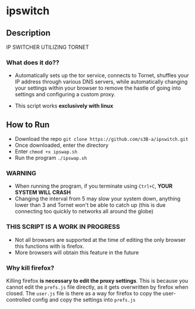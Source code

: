 # ipswitch
## Description
IP SWITCHER UTILIZING TORNET

### What does it do??
- Automatically sets up the tor service, connects to Tornet, shuffles your IP address through various DNS servers, while automatically changing your settings within your browser to remove the hastle of going into settings and configuring a custom proxy.
  
- This script works **exclusively with linux**

## How to Run
- Download the repo ```git clone https://github.com/s3B-a/ipswitch.git```
- Once downloaded, enter the directory
- Enter ```chmod +x ipswap.sh```
- Run the program ```./ipswap.sh```

### WARNING
- When running the program, if you terminate using ```Ctrl+C```, **YOUR SYSTEM WILL CRASH**
- Changing the interval from 5 may slow your system down, anything lower than 3 and Tornet won't be able to catch up (this is due connecting too quickly to networks all around the globe)

### THIS SCRIPT IS A WORK IN PROGRESS
- Not all browsers are supported at the time of editing the only browser this functions with is firefox.
- More browsers will obtain this feature in the future

### Why kill firefox?
Killing firefox **is necessary to edit the proxy settings**. This is because you cannot edit the ```prefs.js``` file directly, as it gets overwritten by firefox when closed. The ```user.js``` file is there as a way for firefox to copy the user-controlled config and copy the settings into ```prefs.js```

